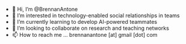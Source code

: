 - 👋 Hi, I’m @BrennanAntone
- 👀 I’m interested in technology-enabled social relationships in teams
- 🌱 I’m currently learning to develop AI-powered teammates
- 💞️ I’m looking to collaborate on research and teaching networks
- 📫 How to reach me ... brennanantone [at] gmail [dot] com

<!---
BrennanAntone/BrennanAntone is a ✨ special ✨ repository because its `README.md` (this file) appears on your GitHub profile.
You can click the Preview link to take a look at your changes.
--->
